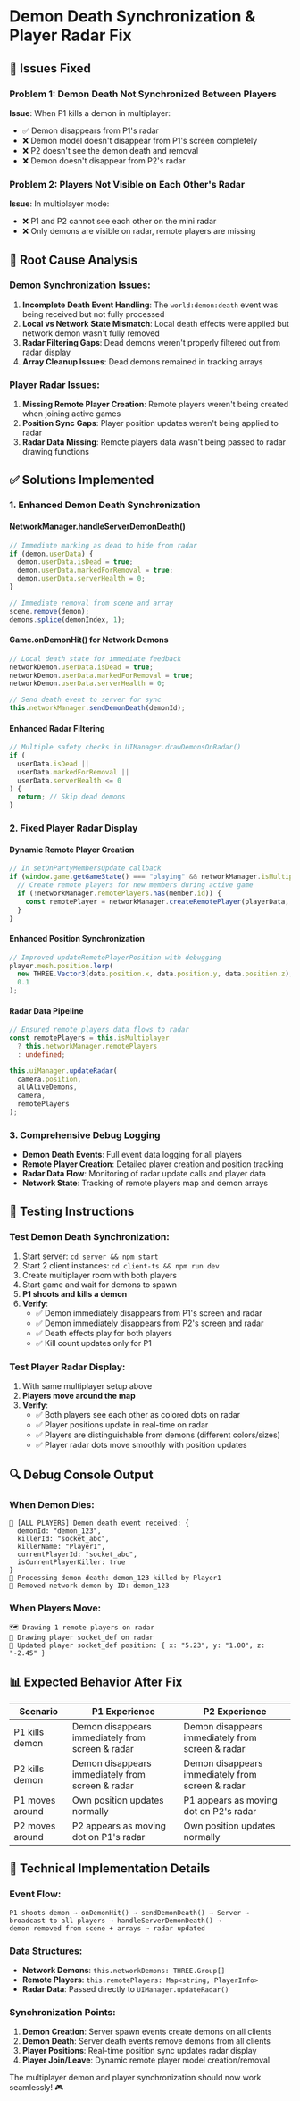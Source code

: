 # Demon Death Synchronization & Player Radar Fix

## 🎯 Issues Fixed

### Problem 1: Demon Death Not Synchronized Between Players

**Issue**: When P1 kills a demon in multiplayer:

- ✅ Demon disappears from P1's radar
- ❌ Demon model doesn't disappear from P1's screen completely
- ❌ P2 doesn't see the demon death and removal
- ❌ Demon doesn't disappear from P2's radar

### Problem 2: Players Not Visible on Each Other's Radar

**Issue**: In multiplayer mode:

- ❌ P1 and P2 cannot see each other on the mini radar
- ❌ Only demons are visible on radar, remote players are missing

## 🔧 Root Cause Analysis

### Demon Synchronization Issues:

1. **Incomplete Death Event Handling**: The `world:demon:death` event was being received but not fully processed
2. **Local vs Network State Mismatch**: Local death effects were applied but network demon wasn't fully removed
3. **Radar Filtering Gaps**: Dead demons weren't properly filtered out from radar display
4. **Array Cleanup Issues**: Dead demons remained in tracking arrays

### Player Radar Issues:

1. **Missing Remote Player Creation**: Remote players weren't being created when joining active games
2. **Position Sync Gaps**: Player position updates weren't being applied to radar
3. **Radar Data Missing**: Remote players data wasn't being passed to radar drawing functions

## ✅ Solutions Implemented

### 1. Enhanced Demon Death Synchronization

#### **NetworkManager.handleServerDemonDeath()**

```typescript
// Immediate marking as dead to hide from radar
if (demon.userData) {
  demon.userData.isDead = true;
  demon.userData.markedForRemoval = true;
  demon.userData.serverHealth = 0;
}

// Immediate removal from scene and array
scene.remove(demon);
demons.splice(demonIndex, 1);
```

#### **Game.onDemonHit() for Network Demons**

```typescript
// Local death state for immediate feedback
networkDemon.userData.isDead = true;
networkDemon.userData.markedForRemoval = true;
networkDemon.userData.serverHealth = 0;

// Send death event to server for sync
this.networkManager.sendDemonDeath(demonId);
```

#### **Enhanced Radar Filtering**

```typescript
// Multiple safety checks in UIManager.drawDemonsOnRadar()
if (
  userData.isDead ||
  userData.markedForRemoval ||
  userData.serverHealth <= 0
) {
  return; // Skip dead demons
}
```

### 2. Fixed Player Radar Display

#### **Dynamic Remote Player Creation**

```typescript
// In setOnPartyMembersUpdate callback
if (window.game.getGameState() === "playing" && networkManager.isMultiplayer) {
  // Create remote players for new members during active game
  if (!networkManager.remotePlayers.has(member.id)) {
    const remotePlayer = networkManager.createRemotePlayer(playerData, scene);
  }
}
```

#### **Enhanced Position Synchronization**

```typescript
// Improved updateRemotePlayerPosition with debugging
player.mesh.position.lerp(
  new THREE.Vector3(data.position.x, data.position.y, data.position.z),
  0.1
);
```

#### **Radar Data Pipeline**

```typescript
// Ensured remote players data flows to radar
const remotePlayers = this.isMultiplayer
  ? this.networkManager.remotePlayers
  : undefined;

this.uiManager.updateRadar(
  camera.position,
  allAliveDemons,
  camera,
  remotePlayers
);
```

### 3. Comprehensive Debug Logging

- **Demon Death Events**: Full event data logging for all players
- **Remote Player Creation**: Detailed player creation and position tracking
- **Radar Data Flow**: Monitoring of radar update calls and player data
- **Network State**: Tracking of remote players map and demon arrays

## 🧪 Testing Instructions

### Test Demon Death Synchronization:

1. Start server: `cd server && npm start`
2. Start 2 client instances: `cd client-ts && npm run dev`
3. Create multiplayer room with both players
4. Start game and wait for demons to spawn
5. **P1 shoots and kills a demon**
6. **Verify**:
   - ✅ Demon immediately disappears from P1's screen and radar
   - ✅ Demon immediately disappears from P2's screen and radar
   - ✅ Death effects play for both players
   - ✅ Kill count updates only for P1

### Test Player Radar Display:

1. With same multiplayer setup above
2. **Players move around the map**
3. **Verify**:
   - ✅ Both players see each other as colored dots on radar
   - ✅ Player positions update in real-time on radar
   - ✅ Players are distinguishable from demons (different colors/sizes)
   - ✅ Player radar dots move smoothly with position updates

## 🔍 Debug Console Output

### When Demon Dies:

```
🎯 [ALL PLAYERS] Demon death event received: {
  demonId: "demon_123",
  killerId: "socket_abc",
  killerName: "Player1",
  currentPlayerId: "socket_abc",
  isCurrentPlayerKiller: true
}
🎯 Processing demon death: demon_123 killed by Player1
👹 Removed network demon by ID: demon_123
```

### When Players Move:

```
🗺️ Drawing 1 remote players on radar
🎯 Drawing player socket_def on radar
👤 Updated player socket_def position: { x: "5.23", y: "1.00", z: "-2.45" }
```

## 📊 Expected Behavior After Fix

| Scenario        | P1 Experience                                    | P2 Experience                                    |
| --------------- | ------------------------------------------------ | ------------------------------------------------ |
| P1 kills demon  | Demon disappears immediately from screen & radar | Demon disappears immediately from screen & radar |
| P2 kills demon  | Demon disappears immediately from screen & radar | Demon disappears immediately from screen & radar |
| P1 moves around | Own position updates normally                    | P1 appears as moving dot on P2's radar           |
| P2 moves around | P2 appears as moving dot on P1's radar           | Own position updates normally                    |

## 🚀 Technical Implementation Details

### Event Flow:

```
P1 shoots demon → onDemonHit() → sendDemonDeath() → Server →
broadcast to all players → handleServerDemonDeath() →
demon removed from scene + arrays → radar updated
```

### Data Structures:

- **Network Demons**: `this.networkDemons: THREE.Group[]`
- **Remote Players**: `this.remotePlayers: Map<string, PlayerInfo>`
- **Radar Data**: Passed directly to `UIManager.updateRadar()`

### Synchronization Points:

1. **Demon Creation**: Server spawn events create demons on all clients
2. **Demon Death**: Server death events remove demons from all clients
3. **Player Positions**: Real-time position sync updates radar display
4. **Player Join/Leave**: Dynamic remote player model creation/removal

The multiplayer demon and player synchronization should now work seamlessly! 🎮
